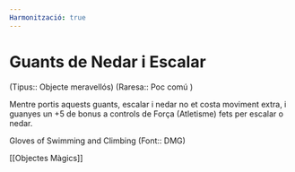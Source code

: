 ```yaml
---
Harmonització: true
---
```

# Guants de Nedar i Escalar

(Tipus:: Objecte meravellós) (Raresa:: Poc comú )

Mentre portis aquests guants, escalar i nedar no et costa moviment extra, i guanyes un +5 de bonus a controls de Força (Atletisme) fets per escalar o nedar.

Gloves of Swimming and Climbing (Font:: DMG)

[[Objectes Màgics]]